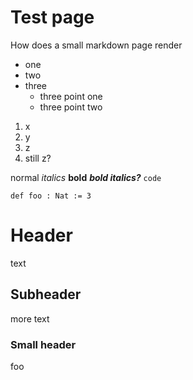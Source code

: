 # Test page

How does a small markdown page render

* one
* two
* three
  * three point one
  * three point two

1. x
2. y
3. z
3. still z?

normal *italics* **bold** ***bold italics?*** `code`

```lean
def foo : Nat := 3
```

# Header

text

## Subheader

more text

### Small header

foo